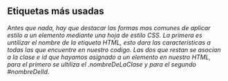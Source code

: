 ## Etiquetas más usadas

*Antes que nada, hay que destacar las formas mas comunes de aplicar estilo a un elemento mediante una hoja de estilo CSS.
La primera es untilizar el nombre de la etiqueta HTML, esto dara las caracteristicas a todas las que encuentre en nuestro codigo. Las dos que restan se asocian a la clase e id que hayamos asignado a un elemento en nuestro HTML, para el primero se ultiliza el .nombreDeLaClase y para el segundo #nombreDelId.*

